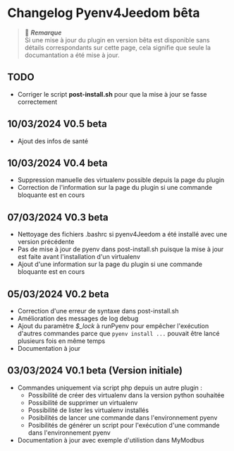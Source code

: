 # Changelog Pyenv4Jeedom bêta

> :memo: ***Remarque***  
> Si une mise à jour du plugin en version bêta est disponible sans détails correspondants sur cette page, cela signifie
> que seule la documantation a été mise à jour.

## TODO
- Corriger le script **post-install.sh** pour que la mise à jour se fasse correctement

## 10/03/2024 V0.5 beta
- Ajout des infos de santé

## 10/03/2024 V0.4 beta
- Suppression manuelle des virtualenv possible depuis la page du plugin
- Correction de l'information sur la page du plugin si une commande bloquante est en cours

## 07/03/2024 V0.3 beta
- Nettoyage des fichiers .bashrc si pyenv4Jeedom a été installé avec une version précédente
- Pas de mise à jour de pyenv dans post-install.sh puisque la mise à jour est faite avant l'installation d'un
virtualenv
- Ajout d'une information sur la page du plugin si une commande bloquante est en cours

## 05/03/2024 V0.2 beta
- Correction d'une erreur de syntaxe dans post-install.sh
- Amélioration des messages de log debug
- Ajout du paramètre *$_lock* à runPyenv pour empêcher l'exécution d'autres commandes parce que `pyenv install ...`
pouvait être lancé plusieurs fois en même temps
- Documentation à jour

## 03/03/2024 V0.1 beta (Version initiale)
- Commandes uniquement via script php depuis un autre plugin :
  - Possibilité de créer des virtualenv dans la version python souhaitée
  - Possibilité de supprimer un virtualenv
  - Possibilité de lister les virtualenv installés
  - Posibilités de lancer une commande dans l'environnement pyenv
  - Posibilités de générer un script pour l'exécution d'une commande dans l'environnement pyenv
- Documentation à jour avec exemple d'utilistion dans MyModbus